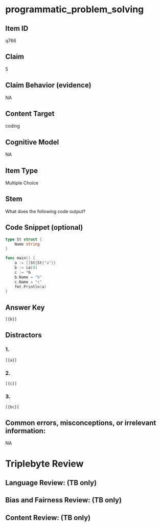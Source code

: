 # programmatic_problem_solving

## Item ID
q766

## Claim
5

## Claim Behavior (evidence)
NA

## Content Target
coding

## Cognitive Model
NA

## Item Type
Multiple Choice

## Stem
What does the following code output?

## Code Snippet (optional)
```go
type St struct {
    Name string
}

func main() {
    a := []St{St{"a"}}
    b := &a[0]
    c := *b
    b.Name = "b"
    c.Name = "c"
    fmt.Println(a)
}
```

## Answer Key
`[{b}]`

## Distractors

### 1.
`[{a}]`

### 2.
`[{c}]`

### 3.
`[{bc}]`

## Common errors, misconceptions, or irrelevant information:
NA

# Triplebyte Review


## Language Review: (TB only)


## Bias and Fairness Review: (TB only)


## Content Review: (TB only)

